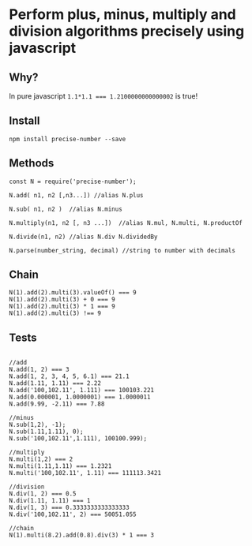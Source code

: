 # Perform plus, minus, multiply and division algorithms precisely using javascript

## Why?

In pure javascript `1.1*1.1 === 1.2100000000000002` is true! 

## Install

```
npm install precise-number --save
```

## Methods

```
const N = require('precise-number');

N.add( n1, n2 [,n3...]) //alias N.plus

N.sub( n1, n2 )  //alias N.minus

N.multiply(n1, n2 [, n3 ...])  //alias N.mul, N.multi, N.productOf

N.divide(n1, n2) //alias N.div N.dividedBy

N.parse(number_string, decimal) //string to number with decimals

```

## Chain
```
N(1).add(2).multi(3).valueOf() === 9
N(1).add(2).multi(3) + 0 === 9
N(1).add(2).multi(3) * 1 === 9
N(1).add(2).multi(3) !== 9

```

## Tests

```

//add
N.add(1, 2) === 3
N.add(1, 2, 3, 4, 5, 6.1) === 21.1
N.add(1.11, 1.11) === 2.22
N.add('100,102.11', 1.111) === 100103.221
N.add(0.000001, 1.0000001) === 1.0000011
N.add(9.99, -2.11) === 7.88

//minus
N.sub(1,2), -1);
N.sub(1.11,1.11), 0);
N.sub('100,102.11',1.111), 100100.999);

//multiply
N.multi(1,2) === 2
N.multi(1.11,1.11) === 1.2321
N.multi('100,102.11', 1.11) === 111113.3421

//division
N.div(1, 2) === 0.5
N.div(1.11, 1.11) === 1
N.div(1, 3) === 0.3333333333333333
N.div('100,102.11', 2) === 50051.055

//chain
N(1).multi(8.2).add(0.8).div(3) * 1 === 3
```